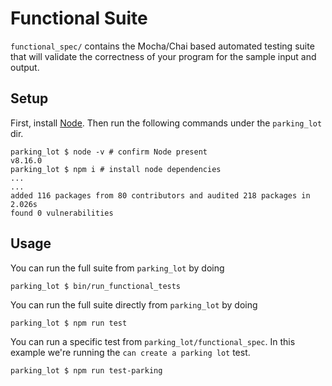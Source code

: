 # Functional Suite

`functional_spec/` contains the Mocha/Chai based automated testing suite that will validate the correctness of your program for the sample input and output.

## Setup

First, install [Node](https://www.digitalocean.com/community/tutorials/how-to-install-node-js-on-ubuntu-16-04). Then run the following commands under the `parking_lot` dir.

```
parking_lot $ node -v # confirm Node present
v8.16.0
parking_lot $ npm i # install node dependencies
...
...
added 116 packages from 80 contributors and audited 218 packages in 2.026s
found 0 vulnerabilities
```

## Usage

You can run the full suite from `parking_lot` by doing
```
parking_lot $ bin/run_functional_tests
```

You can run the full suite directly from `parking_lot` by doing
```
parking_lot $ npm run test
```

You can run a specific test from `parking_lot/functional_spec`.
In this example we're running the `can create a parking lot` test.
```
parking_lot $ npm run test-parking
```
